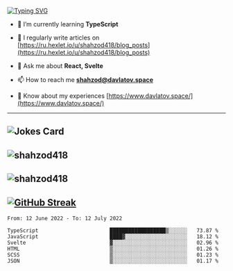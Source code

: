 [![Typing SVG](https://readme-typing-svg.herokuapp.com?font=Turret+Road&height=30&lines=HI!+I%60m+Frontend+Developer)](https://git.io/typing-svg)

- 🌱 I’m currently learning **TypeScript**

- 📝 I regularly write articles on [https://ru.hexlet.io/u/shahzod418/blog_posts](https://ru.hexlet.io/u/shahzod418/blog_posts)

- 💬 Ask me about **React, Svelte**

- 📫 How to reach me **shahzod@davlatov.space**

- 📄 Know about my experiences [https://www.davlatov.space/](https://www.davlatov.space/)

---
![Jokes Card](https://readme-jokes.vercel.app/api?theme=radical)
---
![shahzod418](https://github-readme-stats.vercel.app/api/top-langs?username=shahzod418&show_icons=true&theme=radical&locale=en&layout=compact)
---
![shahzod418](https://github-readme-stats.vercel.app/api?username=shahzod418&show_icons=true&theme=radical&locale=en&count_private=true)
---
[![GitHub Streak](http://github-readme-streak-stats.herokuapp.com?user=shahzod418&theme=radical&date_format=M%20j%5B%2C%20Y%5D)](https://git.io/streak-stats)
---
<!--START_SECTION:waka-->

```text
From: 12 June 2022 - To: 12 July 2022

TypeScript                       ██████████████████▒░░░░░░   73.87 %
JavaScript                       ████▓░░░░░░░░░░░░░░░░░░░░   18.12 %
Svelte                           ▓░░░░░░░░░░░░░░░░░░░░░░░░   02.96 %
HTML                             ▒░░░░░░░░░░░░░░░░░░░░░░░░   01.26 %
SCSS                             ▒░░░░░░░░░░░░░░░░░░░░░░░░   01.23 %
JSON                             ▒░░░░░░░░░░░░░░░░░░░░░░░░   01.17 %
```

<!--END_SECTION:waka-->
